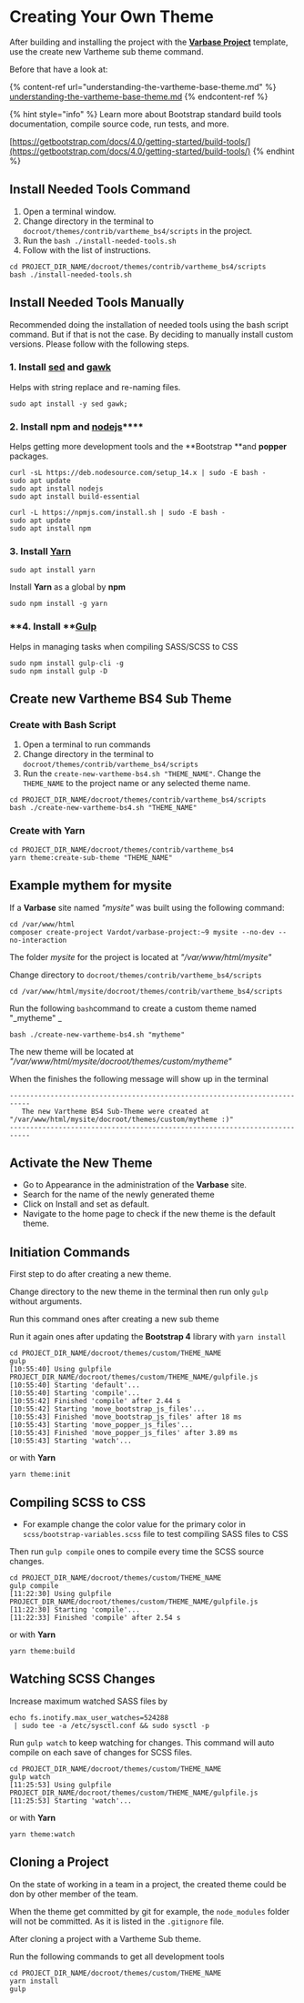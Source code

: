 # Creating Your Own Theme

After building and installing the project with the [**Varbase Project**](https://github.com/Vardot/varbase-project) template, use the create new Vartheme sub theme command.&#x20;

Before that have a look at:

{% content-ref url="understanding-the-vartheme-base-theme.md" %}
[understanding-the-vartheme-base-theme.md](understanding-the-vartheme-base-theme.md)
{% endcontent-ref %}

{% hint style="info" %}
Learn more about Bootstrap standard build tools documentation, compile source code, run tests, and more.

[https://getbootstrap.com/docs/4.0/getting-started/build-tools/](https://getbootstrap.com/docs/4.0/getting-started/build-tools/)
{% endhint %}

## Install Needed Tools Command

1. Open a terminal window.
2. Change directory in the terminal to `docroot/themes/contrib/vartheme_bs4/scripts` in the project.
3. Run the `bash ./install-needed-tools.sh`
4. Follow with the list of instructions.

```
cd PROJECT_DIR_NAME/docroot/themes/contrib/vartheme_bs4/scripts
bash ./install-needed-tools.sh
```

## Install Needed Tools Manually

Recommended doing the installation of needed tools using the bash script command. But if that is not the case. By deciding to manually install custom versions. Please follow with the following steps.

### **1. Install **[**sed**](https://www.gnu.org/software/sed/manual/sed.html)** and **[**gawk**](https://www.gnu.org/software/gawk/manual/gawk.html)****

Helps with string replace and re-naming files.

```
sudo apt install -y sed gawk;
```

### **2. Install npm** and [**nodejs**](https://nodejs.org/en/)****

&#x20;Helps getting more development tools and the **Bootstrap **and **popper** packages.&#x20;

```
curl -sL https://deb.nodesource.com/setup_14.x | sudo -E bash - 
sudo apt update
sudo apt install nodejs
sudo apt install build-essential

curl -L https://npmjs.com/install.sh | sudo -E bash -
sudo apt update
sudo apt install npm
```

### 3. Install [Yarn](https://yarnpkg.com/getting-started)

```
sudo apt install yarn
```

Install **Yarn** as a global by **npm**

```
sudo npm install -g yarn
```

### **4. Install **[**Gulp**](https://gulpjs.com)

Helps in managing tasks when compiling SASS/SCSS to CSS

```
sudo npm install gulp-cli -g
sudo npm install gulp -D
```

## Create new Vartheme BS4 Sub Theme

### Create with Bash Script

1. Open a terminal to run commands
2. Change directory in the terminal to `docroot/themes/contrib/vartheme_bs4/scripts`
3. Run the `create-new-vartheme-bs4.sh "THEME_NAME"`. Change the `THEME_NAME` to the project name or any selected theme name.

```
cd PROJECT_DIR_NAME/docroot/themes/contrib/vartheme_bs4/scripts
bash ./create-new-vartheme-bs4.sh "THEME_NAME"
```

### Create with **Yarn**

```
cd PROJECT_DIR_NAME/docroot/themes/contrib/vartheme_bs4
yarn theme:create-sub-theme "THEME_NAME"
```

###

## Example mythem for mysite

If a **Varbase** site named _"mysite"_  was built using the following command:

```
cd /var/www/html
composer create-project Vardot/varbase-project:~9 mysite --no-dev --no-interaction
```

The folder _mysite_  for the project is located at _"/var/www/html/mysite"_

Change directory to `docroot/themes/contrib/vartheme_bs4/scripts`

```
cd /var/www/html/mysite/docroot/themes/contrib/vartheme_bs4/scripts
```

Run the following `bash`command to create a custom theme named "_mytheme" _

```
bash ./create-new-vartheme-bs4.sh "mytheme"
```

The new theme will be located at _"/var/www/html/mysite/docroot/themes/custom/mytheme"_

When the finishes the following message will show up in the terminal

```
---------------------------------------------------------------------------
   The new Vartheme BS4 Sub-Theme were created at "/var/www/html/mysite/docroot/themes/custom/mytheme :)" 
---------------------------------------------------------------------------
```

## Activate the New Theme

* Go to Appearance in the administration of the **Varbase** site.
* Search for the name of the newly generated theme
* Click on Install and set as default.
* Navigate to the home page to check if the new theme is the default theme.

## Initiation Commands

First step to do after creating a new theme.

Change directory to the new theme in the terminal then run only `gulp` without arguments.

Run this command ones after creating a new sub theme

Run it again ones after updating the **Bootstrap 4** library with `yarn install`

```
cd PROJECT_DIR_NAME/docroot/themes/custom/THEME_NAME
gulp
[10:55:40] Using gulpfile PROJECT_DIR_NAME/docroot/themes/custom/THEME_NAME/gulpfile.js
[10:55:40] Starting 'default'...
[10:55:40] Starting 'compile'...
[10:55:42] Finished 'compile' after 2.44 s
[10:55:42] Starting 'move_bootstrap_js_files'...
[10:55:43] Finished 'move_bootstrap_js_files' after 18 ms
[10:55:43] Starting 'move_popper_js_files'...
[10:55:43] Finished 'move_popper_js_files' after 3.89 ms
[10:55:43] Starting 'watch'...
```

or with **Yarn**

```
yarn theme:init
```

## Compiling SCSS to CSS

* For example change the color value for the primary color in `scss/bootstrap-variables.scss`   file to test compiling SASS files to CSS

Then run `gulp compile` ones to compile every time the SCSS source changes.

```
cd PROJECT_DIR_NAME/docroot/themes/custom/THEME_NAME
gulp compile
[11:22:30] Using gulpfile PROJECT_DIR_NAME/docroot/themes/custom/THEME_NAME/gulpfile.js
[11:22:30] Starting 'compile'...
[11:22:33] Finished 'compile' after 2.54 s
```

or with **Yarn**

```
yarn theme:build
```

## Watching SCSS Changes

Increase maximum watched SASS files by

```
echo fs.inotify.max_user_watches=524288
 | sudo tee -a /etc/sysctl.conf && sudo sysctl -p
```

Run `gulp watch` to keep watching for changes. This command will auto compile on each save of changes for SCSS files.

```
cd PROJECT_DIR_NAME/docroot/themes/custom/THEME_NAME
gulp watch
[11:25:53] Using gulpfile PROJECT_DIR_NAME/docroot/themes/custom/THEME_NAME/gulpfile.js
[11:25:53] Starting 'watch'...
```

or with **Yarn**

```
yarn theme:watch
```

## Cloning a Project

On the state of working in a team in a project, the created theme could be don by other member of the team.

When the theme get committed by git for example, the `node_modules` folder will not be committed. As it is listed in the `.gitignore` file.

After cloning a project with a Vartheme Sub theme.

Run the following commands to get all development tools

```
cd PROJECT_DIR_NAME/docroot/themes/custom/THEME_NAME
yarn install
gulp
```

&#x20;
